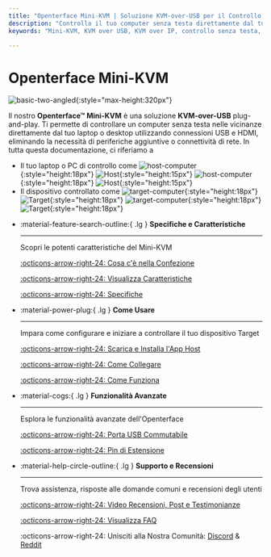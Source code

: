```yaml
---
title: "Openterface Mini-KVM | Soluzione KVM-over-USB per il Controllo di Computer Senza Testa"
description: "Controlla il tuo computer senza testa direttamente dal tuo laptop utilizzando Openterface Mini-KVM. Una soluzione KVM-over-USB plug-and-play con supporto HDMI, senza necessità di rete. Perfetto per sviluppatori, professionisti IT e postazioni di lavoro remote."
keywords: "Mini-KVM, KVM over USB, KVM over IP, controllo senza testa, HDMI KVM, USB KVM, switch KVM, console KVM, adattatore usb crash cart, JetKVM, NanoKVM, KiwiKVM, PiKVM, KVM plug and play, VNC, periferiche del computer"

---
```


# **Openterface Mini-KVM**

![basic-two-angled](/images/product/basic-two-angled.jpg){:style="max-height:320px"}

Il nostro **Openterface™ Mini-KVM** è una soluzione **KVM-over-USB** plug-and-play. Ti permette di controllare un computer senza testa nelle vicinanze direttamente dal tuo laptop o desktop utilizzando connessioni USB e HDMI, eliminando la necessità di periferiche aggiuntive o connettività di rete. In tutta questa documentazione, ci riferiamo a

- Il tuo laptop o PC di controllo come ![host-computer](/images/shell-icons/host-computer.svg#only-light){:style="height:18px"} ![Host](/images/shell-icons/host.svg#only-light){:style="height:15px"} ![host-computer](/images/shell-icons/host-computer_1.svg#only-dark){:style="height:18px"} ![Host](/images/shell-icons/host_1.svg#only-dark){:style="height:15px"}
- Il dispositivo controllato come ![target-computer](/images/shell-icons/target-computer.svg#only-light){:style="height:18px"} ![Target](/images/shell-icons/target.svg#only-light){:style="height:18px"} ![target-computer](/images/shell-icons/target-computer_1.svg#only-dark){:style="height:18px"} ![Target](/images/shell-icons/target_1.svg#only-dark){:style="height:18px"}

<div class="grid cards" markdown>

-   :material-feature-search-outline:{ .lg } __Specifiche e Caratteristiche__

    ---

    Scopri le potenti caratteristiche del Mini-KVM

    [:octicons-arrow-right-24: Cosa c'è nella Confezione](/product/minikvm/whats-in-the-box/)

    [:octicons-arrow-right-24: Visualizza Caratteristiche](/product/minikvm/features)

    [:octicons-arrow-right-24: Specifiche](/product/minikvm/specifications)

-   :material-power-plug:{ .lg } __Come Usare__

    ---

    Impara come configurare e iniziare a controllare il tuo dispositivo Target

    [:octicons-arrow-right-24: Scarica e Installa l'App Host](/app)

    [:octicons-arrow-right-24: Come Collegare](/product/minikvm/how-to-connect)

    [:octicons-arrow-right-24: Come Funziona](/usb-kvm)

-   :material-cogs:{ .lg } __Funzionalità Avanzate__

    ---

    Esplora le funzionalità avanzate dell'Openterface

    [:octicons-arrow-right-24: Porta USB Commutabile](/product/minikvm/usb-switch)

    [:octicons-arrow-right-24: Pin di Estensione](/product/minikvm/extension-pins)

-   :material-help-circle-outline:{ .lg } __Supporto e Recensioni__

    ---

    Trova assistenza, risposte alle domande comuni e recensioni degli utenti

    [:octicons-arrow-right-24: Video Recensioni, Post e Testimonianze](reviews)

    [:octicons-arrow-right-24: Visualizza FAQ](/faq)

    :octicons-arrow-right-24: Unisciti alla Nostra Comunità: [Discord](/discord) & [Reddit](reddit)
    
</div>